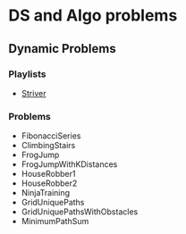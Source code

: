 # DS and Algo problems

## Dynamic Problems

### Playlists

- [Striver](https://www.youtube.com/watch?v=FfXoiwwnxFw&list=PLgUwDviBIf0qUlt5H_kiKYaNSqJ81PMMY)

### Problems
- FibonacciSeries
- ClimbingStairs
- FrogJump
- FrogJumpWithKDistances
- HouseRobber1
- HouseRobber2
- NinjaTraining
- GridUniquePaths
- GridUniquePathsWithObstacles
- MinimumPathSum